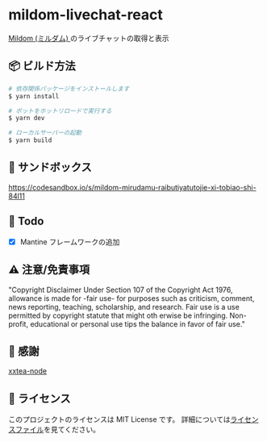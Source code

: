 # mildom-livechat-react

<a href="https://www.mildom.com">Mildom (ミルダム) </a>のライブチャットの取得と表示

## 📦 ビルド方法

```bash
# 依存関係パッケージをインストールします
$ yarn install

# ボットをホットリロードで実行する
$ yarn dev

# ローカルサーバーの起動
$ yarn build
```

## 👀 サンドボックス

<a href="https://codesandbox.io/s/mildom-mirudamu-raibutiyatutojie-xi-tobiao-shi-84l11">https://codesandbox.io/s/mildom-mirudamu-raibutiyatutojie-xi-tobiao-shi-84l11</a>

## 💎 Todo

- [x] Mantine フレームワークの追加

## ⚠️ 注意/免責事項

"Copyright Disclaimer Under Section 107 of the Copyright Act 1976,
allowance is made for -fair use- for purposes such as criticism,
comment, news reporting, teaching, scholarship, and research.
Fair use is a use permitted by copyright statute that might oth
erwise be infringing. Non-profit, educational or personal use tips
the balance in favor of fair use."

## 🙏 感謝

[xxtea-node](https://github.com/xxtea/xxtea-nodejs)

## 📝 ライセンス

このプロジェクトのライセンスは MIT License です。 詳細については[ライセンスファイル](LICENSE)を見てください。
